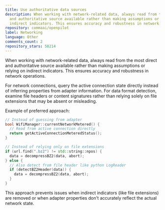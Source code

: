 ```yaml
---
title: Use authoritative data sources
description: When working with network-related data, always read from the most direct
  and authoritative source available rather than making assumptions or relying on
  indirect indicators. This ensures accuracy and robustness in network operations.
repository: commaai/openpilot
label: Networking
language: Other
comments_count: 2
repository_stars: 58214
---
```


When working with network-related data, always read from the most direct and authoritative source available rather than making assumptions or relying on indirect indicators. This ensures accuracy and robustness in network operations.

For network connections, query the active connection state directly instead of inferring properties from adapter information. For data format detection, examine file headers or content signatures rather than relying solely on file extensions that may be absent or misleading.

Example of preferred approach:
```cpp
// Instead of guessing from adapter
bool WifiManager::currentNetworkMetered() {
  // Read from active connection directly
  return getActiveConnectionMeteredStatus();
}

// Instead of relying only on file extensions
if (url.find(".bz2") != std::string::npos) {
  data = decompressBZ2(data, abort);
} else {
  // Also detect from file header like python LogReader
  if (detectBZ2Header(data)) {
    data = decompressBZ2(data, abort);
  }
}
```

This approach prevents issues when indirect indicators (like file extensions) are removed or when adapter properties don't accurately reflect the actual network state.
